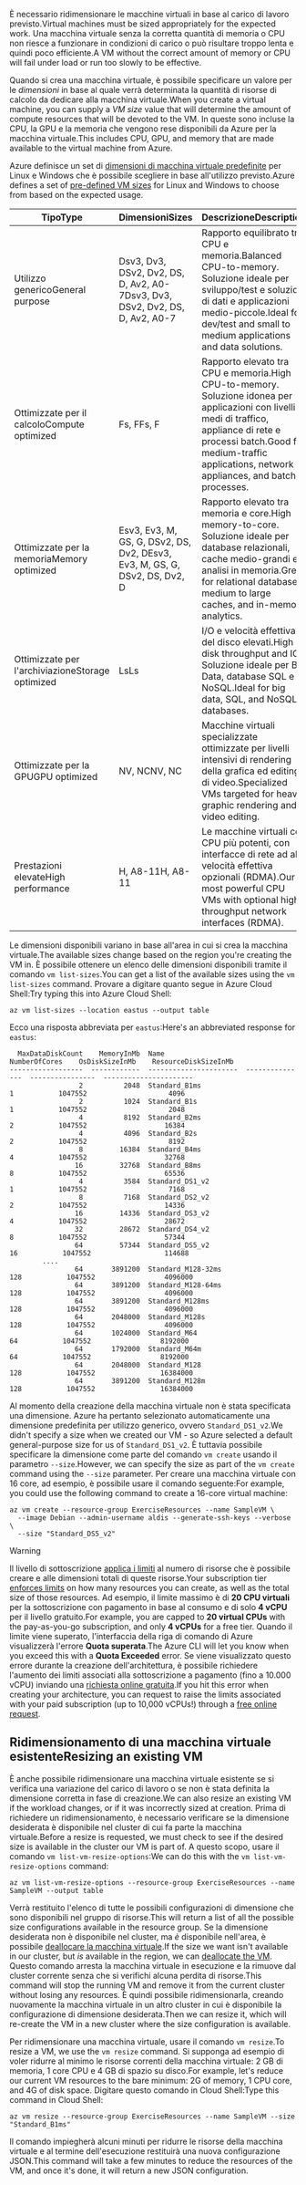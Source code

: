 <span data-ttu-id="5a7e0-101">È necessario ridimensionare le macchine virtuali in base al carico di lavoro previsto.</span><span class="sxs-lookup"><span data-stu-id="5a7e0-101">Virtual machines must be sized appropriately for the expected work.</span></span> <span data-ttu-id="5a7e0-102">Una macchina virtuale senza la corretta quantità di memoria o CPU non riesce a funzionare in condizioni di carico o può risultare troppo lenta e quindi poco efficiente.</span><span class="sxs-lookup"><span data-stu-id="5a7e0-102">A VM without the correct amount of memory or CPU will fail under load or run too slowly to be effective.</span></span> 

<span data-ttu-id="5a7e0-103">Quando si crea una macchina virtuale, è possibile specificare un valore per le _dimensioni_ in base al quale verrà determinata la quantità di risorse di calcolo da dedicare alla macchina virtuale.</span><span class="sxs-lookup"><span data-stu-id="5a7e0-103">When you create a virtual machine, you can supply a _VM size_ value that will determine the amount of compute resources that will be devoted to the VM.</span></span> <span data-ttu-id="5a7e0-104">In queste sono incluse la CPU, la GPU e la memoria che vengono rese disponibili da Azure per la macchina virtuale.</span><span class="sxs-lookup"><span data-stu-id="5a7e0-104">This includes CPU, GPU, and memory that are made available to the virtual machine from Azure.</span></span>

<span data-ttu-id="5a7e0-105">Azure definisce un set di [dimensioni di macchina virtuale predefinite](https://docs.microsoft.com/azure/virtual-machines/linux/sizes) per Linux e Windows che è possibile scegliere in base all'utilizzo previsto.</span><span class="sxs-lookup"><span data-stu-id="5a7e0-105">Azure defines a set of [pre-defined VM sizes](https://docs.microsoft.com/azure/virtual-machines/linux/sizes) for Linux and Windows to choose from based on the expected usage.</span></span> 

| <span data-ttu-id="5a7e0-106">Tipo</span><span class="sxs-lookup"><span data-stu-id="5a7e0-106">Type</span></span> | <span data-ttu-id="5a7e0-107">Dimensioni</span><span class="sxs-lookup"><span data-stu-id="5a7e0-107">Sizes</span></span> | <span data-ttu-id="5a7e0-108">Descrizione</span><span class="sxs-lookup"><span data-stu-id="5a7e0-108">Description</span></span> |
|------|-------|-------------|
| <span data-ttu-id="5a7e0-109">Utilizzo generico</span><span class="sxs-lookup"><span data-stu-id="5a7e0-109">General purpose</span></span>   | <span data-ttu-id="5a7e0-110">Dsv3, Dv3, DSv2, Dv2, DS, D, Av2, A0-7</span><span class="sxs-lookup"><span data-stu-id="5a7e0-110">Dsv3, Dv3, DSv2, Dv2, DS, D, Av2, A0-7</span></span> | <span data-ttu-id="5a7e0-111">Rapporto equilibrato tra CPU e memoria.</span><span class="sxs-lookup"><span data-stu-id="5a7e0-111">Balanced CPU-to-memory.</span></span> <span data-ttu-id="5a7e0-112">Soluzione ideale per sviluppo/test e soluzioni di dati e applicazioni medio-piccole.</span><span class="sxs-lookup"><span data-stu-id="5a7e0-112">Ideal for dev/test and small to medium applications and data solutions.</span></span> |
| <span data-ttu-id="5a7e0-113">Ottimizzate per il calcolo</span><span class="sxs-lookup"><span data-stu-id="5a7e0-113">Compute optimized</span></span> | <span data-ttu-id="5a7e0-114">Fs, F</span><span class="sxs-lookup"><span data-stu-id="5a7e0-114">Fs, F</span></span> | <span data-ttu-id="5a7e0-115">Rapporto elevato tra CPU e memoria.</span><span class="sxs-lookup"><span data-stu-id="5a7e0-115">High CPU-to-memory.</span></span> <span data-ttu-id="5a7e0-116">Soluzione idonea per applicazioni con livelli medi di traffico, appliance di rete e processi batch.</span><span class="sxs-lookup"><span data-stu-id="5a7e0-116">Good for medium-traffic applications, network appliances, and batch processes.</span></span> |
| <span data-ttu-id="5a7e0-117">Ottimizzate per la memoria</span><span class="sxs-lookup"><span data-stu-id="5a7e0-117">Memory optimized</span></span>  | <span data-ttu-id="5a7e0-118">Esv3, Ev3, M, GS, G, DSv2, DS, Dv2, D</span><span class="sxs-lookup"><span data-stu-id="5a7e0-118">Esv3, Ev3, M, GS, G, DSv2, DS, Dv2, D</span></span>   | <span data-ttu-id="5a7e0-119">Rapporto elevato tra memoria e core.</span><span class="sxs-lookup"><span data-stu-id="5a7e0-119">High memory-to-core.</span></span> <span data-ttu-id="5a7e0-120">Soluzione ideale per database relazionali, cache medio-grandi e analisi in memoria.</span><span class="sxs-lookup"><span data-stu-id="5a7e0-120">Great for relational databases, medium to large caches, and in-memory analytics.</span></span> |
| <span data-ttu-id="5a7e0-121">Ottimizzate per l'archiviazione</span><span class="sxs-lookup"><span data-stu-id="5a7e0-121">Storage optimized</span></span> | <span data-ttu-id="5a7e0-122">Ls</span><span class="sxs-lookup"><span data-stu-id="5a7e0-122">Ls</span></span> | <span data-ttu-id="5a7e0-123">I/O e velocità effettiva del disco elevati.</span><span class="sxs-lookup"><span data-stu-id="5a7e0-123">High disk throughput and IO.</span></span> <span data-ttu-id="5a7e0-124">Soluzione ideale per Big Data, database SQL e NoSQL.</span><span class="sxs-lookup"><span data-stu-id="5a7e0-124">Ideal for big data, SQL, and NoSQL databases.</span></span> |
| <span data-ttu-id="5a7e0-125">Ottimizzate per la GPU</span><span class="sxs-lookup"><span data-stu-id="5a7e0-125">GPU optimized</span></span> | <span data-ttu-id="5a7e0-126">NV, NC</span><span class="sxs-lookup"><span data-stu-id="5a7e0-126">NV, NC</span></span> | <span data-ttu-id="5a7e0-127">Macchine virtuali specializzate ottimizzate per livelli intensivi di rendering della grafica ed editing di video.</span><span class="sxs-lookup"><span data-stu-id="5a7e0-127">Specialized VMs targeted for heavy graphic rendering and video editing.</span></span> |
| <span data-ttu-id="5a7e0-128">Prestazioni elevate</span><span class="sxs-lookup"><span data-stu-id="5a7e0-128">High performance</span></span> | <span data-ttu-id="5a7e0-129">H, A8-11</span><span class="sxs-lookup"><span data-stu-id="5a7e0-129">H, A8-11</span></span> | <span data-ttu-id="5a7e0-130">Le macchine virtuali con CPU più potenti, con interfacce di rete ad alta velocità effettiva opzionali (RDMA).</span><span class="sxs-lookup"><span data-stu-id="5a7e0-130">Our most powerful CPU VMs with optional high-throughput network interfaces (RDMA).</span></span> | 

<span data-ttu-id="5a7e0-131">Le dimensioni disponibili variano in base all'area in cui si crea la macchina virtuale.</span><span class="sxs-lookup"><span data-stu-id="5a7e0-131">The available sizes change based on the region you're creating the VM in.</span></span> <span data-ttu-id="5a7e0-132">È possibile ottenere un elenco delle dimensioni disponibili tramite il comando `vm list-sizes`.</span><span class="sxs-lookup"><span data-stu-id="5a7e0-132">You can get a list of the available sizes using the `vm list-sizes` command.</span></span> <span data-ttu-id="5a7e0-133">Provare a digitare quanto segue in Azure Cloud Shell:</span><span class="sxs-lookup"><span data-stu-id="5a7e0-133">Try typing this into Azure Cloud Shell:</span></span>

```azurecli
az vm list-sizes --location eastus --output table
```

<span data-ttu-id="5a7e0-134">Ecco una risposta abbreviata per `eastus`:</span><span class="sxs-lookup"><span data-stu-id="5a7e0-134">Here's an abbreviated response for `eastus`:</span></span>

```
  MaxDataDiskCount    MemoryInMb  Name                      NumberOfCores    OsDiskSizeInMb    ResourceDiskSizeInMb
------------------  ------------  ----------------------  ---------------  ----------------  ----------------------
                 2          2048  Standard_B1ms                         1           1047552                    4096
                 2          1024  Standard_B1s                          1           1047552                    2048
                 4          8192  Standard_B2ms                         2           1047552                   16384
                 4          4096  Standard_B2s                          2           1047552                    8192
                 8         16384  Standard_B4ms                         4           1047552                   32768
                16         32768  Standard_B8ms                         8           1047552                   65536
                 4          3584  Standard_DS1_v2                       1           1047552                    7168
                 8          7168  Standard_DS2_v2                       2           1047552                   14336
                16         14336  Standard_DS3_v2                       4           1047552                   28672
                32         28672  Standard_DS4_v2                       8           1047552                   57344
                64         57344  Standard_DS5_v2                      16           1047552                  114688
        ....
                64       3891200  Standard_M128-32ms                  128           1047552                 4096000
                64       3891200  Standard_M128-64ms                  128           1047552                 4096000
                64       3891200  Standard_M128ms                     128           1047552                 4096000
                64       2048000  Standard_M128s                      128           1047552                 4096000
                64       1024000  Standard_M64                         64           1047552                 8192000
                64       1792000  Standard_M64m                        64           1047552                 8192000
                64       2048000  Standard_M128                       128           1047552                16384000
                64       3891200  Standard_M128m                      128           1047552                16384000
```

<span data-ttu-id="5a7e0-135">Al momento della creazione della macchina virtuale non è stata specificata una dimensione. Azure ha pertanto selezionato automaticamente una dimensione predefinita per utilizzo generico, ovvero `Standard_DS1_v2`.</span><span class="sxs-lookup"><span data-stu-id="5a7e0-135">We didn't specify a size when we created our VM - so Azure selected a default general-purpose size for us of `Standard_DS1_v2`.</span></span> <span data-ttu-id="5a7e0-136">È tuttavia possibile specificare la dimensione come parte del comando `vm create` usando il parametro `--size`.</span><span class="sxs-lookup"><span data-stu-id="5a7e0-136">However, we can specify the size as part of the `vm create` command using the `--size` parameter.</span></span> <span data-ttu-id="5a7e0-137">Per creare una macchina virtuale con 16 core, ad esempio, è possibile usare il comando seguente:</span><span class="sxs-lookup"><span data-stu-id="5a7e0-137">For example, you could use the following command to create a 16-core virtual machine:</span></span>

```azurecli
az vm create --resource-group ExerciseResources --name SampleVM \
  --image Debian --admin-username aldis --generate-ssh-keys --verbose \
  --size "Standard_DS5_v2"
```

> [!WARNING]
> <span data-ttu-id="5a7e0-138">Il livello di sottoscrizione [applica i limiti](https://docs.microsoft.com/azure/azure-subscription-service-limits) al numero di risorse che è possibile creare e alle dimensioni totali di queste risorse.</span><span class="sxs-lookup"><span data-stu-id="5a7e0-138">Your subscription tier [enforces limits](https://docs.microsoft.com/azure/azure-subscription-service-limits) on how many resources you can create, as well as the total size of those resources.</span></span> <span data-ttu-id="5a7e0-139">Ad esempio, il limite massimo è di **20 CPU virtuali** per la sottoscrizione con pagamento in base al consumo e di solo **4 vCPU** per il livello gratuito.</span><span class="sxs-lookup"><span data-stu-id="5a7e0-139">For example, you are capped to **20 virtual CPUs** with the pay-as-you-go subscription, and only **4 vCPUs** for a free tier.</span></span> <span data-ttu-id="5a7e0-140">Quando il limite viene superato, l'interfaccia della riga di comando di Azure visualizzerà l'errore **Quota superata**.</span><span class="sxs-lookup"><span data-stu-id="5a7e0-140">The Azure CLI will let you know when you exceed this with a **Quota Exceeded** error.</span></span> <span data-ttu-id="5a7e0-141">Se viene visualizzato questo errore durante la creazione dell'architettura, è possibile richiedere l'aumento dei limiti associati alla sottoscrizione a pagamento (fino a 10.000 vCPU) inviando una [richiesta online gratuita](https://docs.microsoft.com/azure/azure-resource-manager/resource-manager-quota-errors).</span><span class="sxs-lookup"><span data-stu-id="5a7e0-141">If you hit this error when creating your architecture, you can request to raise the limits associated with your paid subscription (up to 10,000 vCPUs!) through a [free online request](https://docs.microsoft.com/azure/azure-resource-manager/resource-manager-quota-errors).</span></span> 

## <a name="resizing-an-existing-vm"></a><span data-ttu-id="5a7e0-142">Ridimensionamento di una macchina virtuale esistente</span><span class="sxs-lookup"><span data-stu-id="5a7e0-142">Resizing an existing VM</span></span>
<span data-ttu-id="5a7e0-143">È anche possibile ridimensionare una macchina virtuale esistente se si verifica una variazione del carico di lavoro o se non è stata definita la dimensione corretta in fase di creazione.</span><span class="sxs-lookup"><span data-stu-id="5a7e0-143">We can also resize an existing VM if the workload changes, or if it was incorrectly sized at creation.</span></span> <span data-ttu-id="5a7e0-144">Prima di richiedere un ridimensionamento, è necessario verificare se la dimensione desiderata è disponibile nel cluster di cui fa parte la macchina virtuale.</span><span class="sxs-lookup"><span data-stu-id="5a7e0-144">Before a resize is requested, we must check to see if the desired size is available in the cluster our VM is part of.</span></span> <span data-ttu-id="5a7e0-145">A questo scopo, usare il comando `vm list-vm-resize-options`:</span><span class="sxs-lookup"><span data-stu-id="5a7e0-145">We can do this with the `vm list-vm-resize-options` command:</span></span>

```azurecli
az vm list-vm-resize-options --resource-group ExerciseResources --name SampleVM --output table
```

<span data-ttu-id="5a7e0-146">Verrà restituito l'elenco di tutte le possibili configurazioni di dimensione che sono disponibili nel gruppo di risorse.</span><span class="sxs-lookup"><span data-stu-id="5a7e0-146">This will return a list of all the possible size configurations available in the resource group.</span></span> <span data-ttu-id="5a7e0-147">Se la dimensione desiderata non è disponibile nel cluster, ma _è_ disponibile nell'area, è possibile [deallocare la macchina virtuale](https://docs.microsoft.com/cli/azure/vm?view=azure-cli-latest#az-vm-deallocate).</span><span class="sxs-lookup"><span data-stu-id="5a7e0-147">If the size we want isn't available in our cluster, but _is_ available in the region, we can [deallocate the VM](https://docs.microsoft.com/cli/azure/vm?view=azure-cli-latest#az-vm-deallocate).</span></span> <span data-ttu-id="5a7e0-148">Questo comando arresta la macchina virtuale in esecuzione e la rimuove dal cluster corrente senza che si verifichi alcuna perdita di risorse.</span><span class="sxs-lookup"><span data-stu-id="5a7e0-148">This command will stop the running VM and remove it from the current cluster without losing any resources.</span></span> <span data-ttu-id="5a7e0-149">È quindi possibile ridimensionarla, creando nuovamente la macchina virtuale in un altro cluster in cui è disponibile la configurazione di dimensione desiderata.</span><span class="sxs-lookup"><span data-stu-id="5a7e0-149">Then we can resize it, which will re-create the VM in a new cluster where the size configuration is available.</span></span>

<span data-ttu-id="5a7e0-150">Per ridimensionare una macchina virtuale, usare il comando `vm resize`.</span><span class="sxs-lookup"><span data-stu-id="5a7e0-150">To resize a VM, we use the `vm resize` command.</span></span> <span data-ttu-id="5a7e0-151">Si supponga ad esempio di voler ridurre al minimo le risorse correnti della macchina virtuale: 2 GB di memoria, 1 core CPU e 4 GB di spazio su disco.</span><span class="sxs-lookup"><span data-stu-id="5a7e0-151">For example, let's reduce our current VM resources to the bare minimum: 2G of memory, 1 CPU core, and 4G of disk space.</span></span> <span data-ttu-id="5a7e0-152">Digitare questo comando in Cloud Shell:</span><span class="sxs-lookup"><span data-stu-id="5a7e0-152">Type this command in Cloud Shell:</span></span>

```azurecli
az vm resize --resource-group ExerciseResources --name SampleVM --size "Standard_B1ms"
```

<span data-ttu-id="5a7e0-153">Il comando impiegherà alcuni minuti per ridurre le risorse della macchina virtuale e al termine dell'esecuzione restituirà una nuova configurazione JSON.</span><span class="sxs-lookup"><span data-stu-id="5a7e0-153">This command will take a few minutes to reduce the resources of the VM, and once it's done, it will return a new JSON configuration.</span></span>